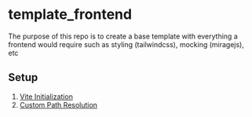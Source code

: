 # template_frontend

The purpose of this repo is to create a base template with everything a frontend would require such as styling (tailwindcss), mocking (miragejs), etc

## Setup

1. [Vite Initialization](https://vitejs.dev/guide/)
2. [Custom Path Resolution](https://javascript.plainenglish.io/how-to-set-up-path-resolving-in-vite-ad284e0d9eae)
